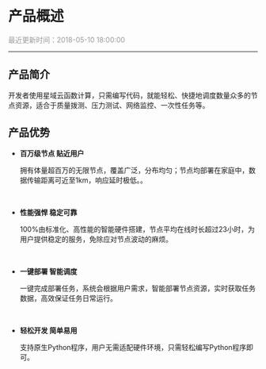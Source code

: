 # **产品概述**

<font color="#999999">最近更新时间：2018-05-10 18:00:00</font>

<hr class="page-header-hr"/>

## **产品简介** 

开发者使用星域云函数计算，只需编写代码，就能轻松、快捷地调度数量众多的节点资源，适合于质量拨测、压力测试、网络监控、一次性任务等。

## **产品优势**

- **百万级节点 贴近用户**

    拥有体量超百万的无限节点，覆盖广泛，分布均匀；节点均部署在家庭中，数据传输距离可近至1km，响应延时极低。。
<br>

- **性能强悍 稳定可靠**

    100%由标准化、高性能的智能硬件搭建，节点平均在线时长超过23小时，为用户提供稳定的服务，免除应对节点波动的麻烦。
<br>

- **一键部署 智能调度**

    一键完成部署任务，系统会根据用户需求，智能部署节点资源，实时获取任务数据，高效保证任务日常运行。
<br>

- **轻松开发 简单易用**

    支持原生Python程序，用户无需适配硬件环境，只需轻松编写Python程序即可。